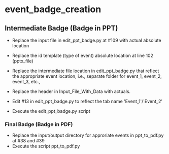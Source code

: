 # event_badge_creation

## Intermediate Badge (Badge in PPT)
 * Replace the input file in edit_ppt_badge.py at #109 with actual absolute location

 * Replace the id template (type of event) absolute location at line 102 (pptx_file)
 * Replace the intermediate file location in edit_ppt_badge.py that reflect the appropriate event location, i.e., separate folder for event_1, event_2, event_3, etc.,
 
 * Replace the header in Input_File_With_Data with actuals.
 * Edit #13 in edit_ppt_badge.py to reflect the tab name 'Event_1'/'Event_2'

 * Execute the edit_ppt_badge.py script

### Final Badge (Badge in PDF)
 * Replace the input/output directory for approriate events in ppt_to_pdf.py at #38 and #39
 * Execute the script ppt_to_pdf.py
